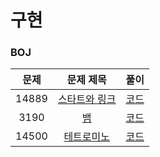 # 구현

### BOJ
문제|문제 제목|풀이|
|:---:|:---:|:---:|
|14889|[스타트와 링크](https://www.acmicpc.net/problem/14889)|[코드](https://github.com/SunHyeYoon/PS/blob/main/%EC%95%8C%EA%B3%A0%EB%A6%AC%EC%A6%98/%EA%B5%AC%ED%98%84/14889.py)|
|3190|[뱀](https://www.acmicpc.net/problem/3190)|[코드](https://github.com/SunHyeYoon/PS/blob/main/%EC%95%8C%EA%B3%A0%EB%A6%AC%EC%A6%98/%EA%B5%AC%ED%98%84/3190.py)|
|14500|[테트로미노](https://www.acmicpc.net/problem/14500)|[코드](https://github.com/SunHyeYoon/PS/blob/main/%EC%95%8C%EA%B3%A0%EB%A6%AC%EC%A6%98/%EA%B5%AC%ED%98%84/14500.py)

